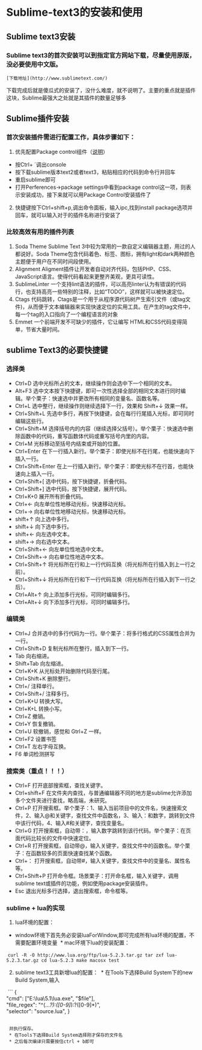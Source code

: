 # Sublime-text3的安装和使用
## Sublime text3安装
### Sublime text3的首次安装可以到指定官方网站下载，尽量使用原版，没必要使用中文版。
    [下载地址](http://www.sublimetext.com/)
 下载完成后就是傻瓜式的安装了，没什么难度，就不说明了。主要的重点就是插件这块，Sublime最强大之处就是其插件的数量足够多
    
## Sublime插件安装
### 首次安装插件需进行配置工作，具体步骤如下：
1. 优先配置Package control组件（[说明](https://packagecontrol.io/installation)）
  * 按Ctrl+ `调出console
  * 按下载sublime版本text2或者text3，粘贴相应的代码到命令行并回车
  * 重启sublime即可
  * 打开Perferences->package settings中看到package control这一项，则表示安装成功，接下来就可以用Package Control安装插件了
2. 快捷键按下Ctrl+shift+p,调出命令面板，输入ipc,找到install package选项并回车，就可以输入对于的插件名称进行安装了

### 比较高效有用的插件列表
1. Soda Theme
   Sublime Text 3中较为常用的一款自定义编辑器主题，用过的人都说好。Soda Theme包含代码着色、标签、图标，拥有light和dark两种颜色主题便于用户在不同时间段使用。
2. Alignment
  Aligment插件让开发者自动对齐代码，包括PHP、CSS、JavaScript语言。使得代码看起来更整齐美观，更具可读性。
3. SublimeLinter
  一个支持lint语法的插件，可以高亮linter认为有错误的代码行，也支持高亮一些特别的注释，比如“TODO”，这样就可以被快速定位。
4. Ctags
  代码跳转，Ctags是一个用于从程序源代码树产生索引文件（或tag文件)，从而便于文本编辑器来实现快速定位的实用工具。在产生的tag文件中，每一个tag的入口指向了一个编程语言的对象
5. Emmet
  一个前端开发不可缺少的插件，它让编写 HTML和CSS代码变得简单，节省大量时间。
  
## sublime Text3的必要快捷键
### 选择类
* Ctrl+D 选中光标所占的文本，继续操作则会选中下一个相同的文本。
* Alt+F3 选中文本按下快捷键，即可一次性选择全部的相同文本进行同时编辑。举个栗子：快速选中并更改所有相同的变量名、函数名等。
* Ctrl+L 选中整行，继续操作则继续选择下一行，效果和 Shift+↓ 效果一样。
* Ctrl+Shift+L 先选中多行，再按下快捷键，会在每行行尾插入光标，即可同时编辑这些行。
* Ctrl+Shift+M 选择括号内的内容（继续选择父括号）。举个栗子：快速选中删除函数中的代码，重写函数体代码或重写括号内里的内容。
* Ctrl+M 光标移动至括号内结束或开始的位置。
* Ctrl+Enter 在下一行插入新行。举个栗子：即使光标不在行尾，也能快速向下插入一行。
* Ctrl+Shift+Enter 在上一行插入新行。举个栗子：即使光标不在行首，也能快速向上插入一行。
* Ctrl+Shift+[ 选中代码，按下快捷键，折叠代码。
* Ctrl+Shift+] 选中代码，按下快捷键，展开代码。
* Ctrl+K+0 展开所有折叠代码。
* Ctrl+← 向左单位性地移动光标，快速移动光标。
* Ctrl+→ 向右单位性地移动光标，快速移动光标。
* shift+↑ 向上选中多行。
* shift+↓ 向下选中多行。
* shift+← 向左选中文本。
* shift+→ 向右选中文本。
* Ctrl+Shift+← 向左单位性地选中文本。
* Ctrl+Shift+→ 向右单位性地选中文本。
* Ctrl+Shift+↑ 将光标所在行和上一行代码互换（将光标所在行插入到上一行之前）。
* Ctrl+Shift+↓ 将光标所在行和下一行代码互换（将光标所在行插入到下一行之后）。
* Ctrl+Alt+↑ 向上添加多行光标，可同时编辑多行。
* Ctrl+Alt+↓ 向下添加多行光标，可同时编辑多行。

### 编辑类
* Ctrl+J 合并选中的多行代码为一行。举个栗子：将多行格式的CSS属性合并为一行。
* Ctrl+Shift+D  复制光标所在整行，插入到下一行。
* Tab 向右缩进。
* Shift+Tab 向左缩进。
* Ctrl+K+K 从光标处开始删除代码至行尾。
* Ctrl+Shift+K 删除整行。
* Ctrl+/ 注释单行。
* Ctrl+Shift+/ 注释多行。
* Ctrl+K+U 转换大写。
* Ctrl+K+L 转换小写。
* Ctrl+Z 撤销。
* Ctrl+Y 恢复撤销。
* Ctrl+U 软撤销，感觉和 Gtrl+Z 一样。
* Ctrl+F2 设置书签
* Ctrl+T 左右字母互换。
* F6 单词检测拼写

### 搜索类（重点！！！）
* Ctrl+F 打开底部搜索框，查找关键字。
* Ctrl+shift+F 在文件夹内查找，与普通编辑器不同的地方是sublime允许添加多个文件夹进行查找，略高端，未研究。
* Ctrl+P 打开搜索框。举个栗子：1、输入当前项目中的文件名，快速搜索文件，2、输入@和关键字，查找文件中函数名，3、输入：和数字，跳转到文件中该行代码，4、输入#和关键字，查找变量名。
* Ctrl+G 打开搜索框，自动带：，输入数字跳转到该行代码。举个栗子：在页面代码比较长的文件中快速定位。
* Ctrl+R 打开搜索框，自动带@，输入关键字，查找文件中的函数名。举个栗子：在函数较多的页面快速查找某个函数。
* Ctrl+： 打开搜索框，自动带#，输入关键字，查找文件中的变量名、属性名等。
* Ctrl+Shift+P 打开命令框。场景栗子：打开命名框，输入关键字，调用sublime text或插件的功能，例如使用package安装插件。
* Esc 退出光标多行选择，退出搜索框，命令框等。


### sublime + lua的实现
1. lua环境的配置：
  * window环境下首先务必安装luaForWindow,即可完成所有lua环境的配置，不需要配置环境变量
  * mac环境下lua的安装配置：
  
    ```
    curl -R -O http://www.lua.org/ftp/lua-5.2.3.tar.gz
    tar zxf lua-5.2.3.tar.gz
    cd lua-5.2.3
    make macosx test
    ```
    
2. sublime text3工具新增lua的配置：
  * 在Tools下选择Build System下的new Build System,输入
  
  ```
   {  
    "cmd": ["E:\\lua\\5.1\\lua.exe", "$file"],  
    "file_regex": "^(...*?):([0-9]*):?([0-9]*)",  
    "selector": "source.lua",
    }  
  ```
  
  并执行保存。
  * 在Tools下选择Build System选择刚才保存的文件名
  * 之后每次编译只需要按住ctrl + b即可
